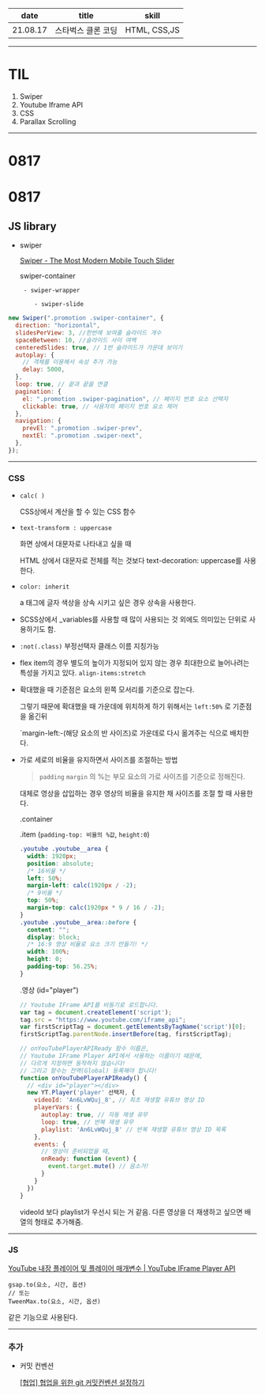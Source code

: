 |   date   |       title        |    skill     |
| :------: | :----------------: | :----------: |
| 21.08.17 | 스타벅스 클론 코딩 | HTML, CSS,JS |

---

# TIL

1. Swiper
2. Youtube Iframe API
3. CSS
4. Parallax Scrolling

---

# 0817

# 0817

## JS library

- swiper

    [Swiper - The Most Modern Mobile Touch Slider](https://swiperjs.com/)

    swiper-container

       - swiper-wrapper

          - swiper-slide

```jsx
new Swiper(".promotion .swiper-container", {
  direction: "horizontal",
  slidesPerView: 3, //한번에 보여줄 슬라이드 개수
  spaceBetween: 10, //슬라이드 사이 여백
  centeredSlides: true, // 1번 슬라이드가 가운데 보이기
  autoplay: {
    // 객체를 이용해서 속성 추가 가능
    delay: 5000,
  },
  loop: true, // 끝과 끝을 연결
  pagination: {
    el: ".promotion .swiper-pagination", // 페이지 번호 요소 선택자
    clickable: true, // 사용자의 페이지 번호 요소 제어
  },
  navigation: {
    prevEl: ".promotion .swiper-prev",
    nextEl: ".promotion .swiper-next",
  },
});
```

---

### CSS

- `calc( )`

    CSS상에서 계산을 할 수 있는 CSS 함수

- `text-transform : uppercase`

    화면 상에서 대문자로 나타내고 싶을 때

    HTML 상에서 대문자로 전체를 적는 것보다 text-decoration: uppercase를 사용한다.

- `color: inherit`

    a 태그에 글자 색상을 상속 시키고 싶은 경우 상속을 사용한다.

- SCSS상에서 _variables를 사용할 때 많이 사용되는 것 외에도 의미있는 단위로 사용하기도 함.

- `:not(.class)` 부정선택자 클래스 이름 지칭가능

- flex item의 경우 별도의 높이가 지정되어 있지 않는 경우 최대한으로 늘어나려는 특성을 가지고 있다. `align-items:stretch`

- 확대했을 때 기준점은 요소의 왼쪽 모서리를 기준으로 잡는다.

    그렇기 때문에 확대했을 때 가운데에 위치하게 하기 위해서는 `left:50%` 로 기준점을 옮긴뒤

    `margin-left:-(해당 요소의 반 사이즈)로 가운데로 다시 옮겨주는 식으로 배치한다.

- 가로 세로의 비율을 유지하면서 사이즈를 조절하는 방법

    > `padding` `margin` 의 %는 부모 요소의 가로 사이즈를 기준으로 정해진다.

    대체로 영상을 삽입하는 경우 영상의 비율을 유지한 채 사이즈를 조절 할 때 사용한다.

    .container

    .item (`padding-top: 비율의 %값`, `height:0`)

    ```css
    .youtube .youtube__area {
      width: 1920px;
      position: absolute;
      /* 16비율 */
      left: 50%;
      margin-left: calc(1920px / -2);
      /* 9비율 */
      top: 50%;
      margin-top: calc(1920px * 9 / 16 / -2);
    }
    .youtube .youtube__area::before {
      content: "";
      display: block;
      /* 16:9 영상 비율로 요소 크기 만들기! */
      width: 100%;
      height: 0;
      padding-top: 56.25%;
    }
    ```

    .영상 (id="player")

    ```jsx
    // Youtube IFrame API를 비동기로 로드합니다.
    var tag = document.createElement('script');
    tag.src = "https://www.youtube.com/iframe_api";
    var firstScriptTag = document.getElementsByTagName('script')[0];
    firstScriptTag.parentNode.insertBefore(tag, firstScriptTag);

    // onYouTubePlayerAPIReady 함수 이름은,
    // Youtube IFrame Player API에서 사용하는 이름이기 때문에,
    // 다르게 지정하면 동작하지 않습니다!
    // 그리고 함수는 전역(Global) 등록해야 합니다!
    function onYouTubePlayerAPIReady() {
      // <div id="player"></div>
      new YT.Player('player' 선택자, {
        videoId: 'An6LvWQuj_8', // 최초 재생할 유튜브 영상 ID
        playerVars: {
          autoplay: true, // 자동 재생 유무
          loop: true, // 반복 재생 유무
          playlist: 'An6LvWQuj_8' // 반복 재생할 유튜브 영상 ID 목록
        },
        events: {
          // 영상이 준비되었을 때,
          onReady: function (event) {
            event.target.mute() // 음소거!
          }
        }
      })
    }
    ```

    videoId 보다 playlist가 우선시 되는 거 같음. 다른 영상을 더 재생하고 싶으면 배열의 형태로 추가해줌.

---

### JS

[YouTube 내장 플레이어 및 플레이어 매개변수 | YouTube IFrame Player API](https://developers.google.com/youtube/player_parameters.html?playerVersion=HTML5&hl=ko#Parameters)

```
gsap.to(요소, 시간, 옵션)
// 또는
TweenMax.to(요소, 시간, 옵션)
```

같은 기능으로 사용된다.

---

### 추가

- 커밋 컨벤션

    [[협업] 협업을 위한 git 커밋컨벤션 설정하기](https://overcome-the-limits.tistory.com/entry/%ED%98%91%EC%97%85-%ED%98%91%EC%97%85%EC%9D%84-%EC%9C%84%ED%95%9C-%EA%B8%B0%EB%B3%B8%EC%A0%81%EC%9D%B8-git-%EC%BB%A4%EB%B0%8B%EC%BB%A8%EB%B2%A4%EC%85%98-%EC%84%A4%EC%A0%95%ED%95%98%EA%B8%B0)
